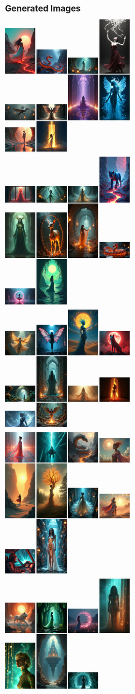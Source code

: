 # Generated Images



<img src="2025_07_20_01.png" width="100"/> <img src="2025_07_20_02.png" width="100"/> <img src="2025_07_20_03.png" width="100"/> <img src="2025_07_20_04.png" width="100"/> <img src="2025_07_20_05.png" width="100"/> <img src="2025_07_20_06.png" width="100"/> <img src="2025_07_20_07.png" width="100"/> <img src="2025_07_20_08.png" width="100"/> <img src="2025_07_20_09.png" width="100"/> <img src="2025_07_20_10.png" width="100"/>

<img src="2025_07_20_11.png" width="100"/> <img src="2025_07_20_12.png" width="100"/> <img src="2025_07_20_13.png" width="100"/> <img src="2025_07_20_14.png" width="100"/> <img src="2025_07_20_15.png" width="100"/> <img src="2025_07_20_16.png" width="100"/> <img src="2025_07_20_17.png" width="100"/> <img src="2025_07_20_18.png" width="100"/> <img src="2025_07_20_19.png" width="100"/> <img src="2025_07_20_20.png" width="100"/>

<img src="2025_07_20_21.png" width="100"/> <img src="2025_07_20_22.png" width="100"/> <img src="2025_07_20_23.png" width="100"/> <img src="2025_07_20_24.png" width="100"/> <img src="2025_07_20_25.png" width="100"/> <img src="2025_07_20_26.png" width="100"/> <img src="2025_07_20_27.png" width="100"/> <img src="2025_07_20_28.png" width="100"/> <img src="2025_07_20_29.png" width="100"/> <img src="2025_07_20_30.png" width="100"/>

<img src="2025_07_20_31.png" width="100"/> <img src="2025_07_20_32.png" width="100"/> <img src="2025_07_20_33.png" width="100"/> <img src="2025_07_20_34.png" width="100"/> <img src="2025_07_20_35.png" width="100"/> <img src="2025_07_20_36.png" width="100"/> <img src="2025_07_20_37.png" width="100"/> <img src="2025_07_20_38.png" width="100"/> <img src="2025_07_20_39.png" width="100"/> <img src="2025_07_20_40.png" width="100"/>

<img src="2025_07_20_41.png" width="100"/> <img src="2025_07_20_42.png" width="100"/> <img src="2025_07_20_43.png" width="100"/> <img src="2025_07_20_44.png" width="100"/> <img src="2025_07_20_45.png" width="100"/> <img src="2025_07_20_46.png" width="100"/> <img src="2025_07_20_47.png" width="100"/>